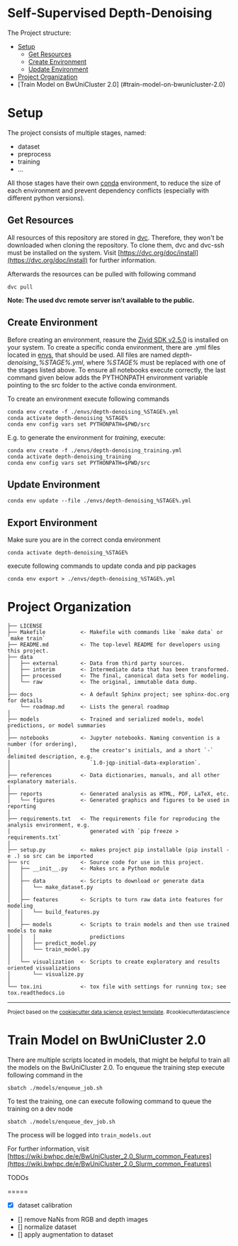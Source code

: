 Self-Supervised Depth-Denoising
==============================

The Project structure:
- [Setup](#setup)
  - [Get Resources](#get-resources)
  - [Create Environment](#create-environment)
  - [Update Environment](#update-environment)
- [Project Organization](#project-organization)
- [Train Model on BwUniCluster 2.0] (#train-model-on-bwunicluster-2.0)

Setup
=====

The project consists of multiple stages, named:
- dataset
- preprocess
- training
- ...

All those stages have their own [conda](https://anaconda.org) environment,
to reduce the size of each environment and prevent dependency conflicts
(especially with different python versions).

Get Resources
-----

All resources of this repository are stored in [dvc](https://dvc.org).
Therefore, they won't be downloaded when cloning the repository.
To clone them, dvc and dvc-ssh must be installed on the system.
Visit [https://dvc.org/doc/install](https://dvc.org/doc/install) for further information.

Afterwards the resources can be pulled with following command

    dvc pull

**Note: The used dvc remote server isn't available to the public.**

Create Environment
-----

Before creating an environment, reasure the [Zivid SDK v2.5.0](https://www.zivid.com/downloads) is installed on your system.
To create a specific conda environment,
there are .yml files located in [envs](./envs), that should be used.
All files are named *depth-denoising_%STAGE%.yml*,
where *%STAGE%* must be replaced with one of the stages listed above.
To ensure all notebooks execute correctly, the last command given below adds the PYTHONPATH 
environment variable pointing to the src folder to the active conda environment.

To create an environment execute following commands 

    conda env create -f ./envs/depth-denoising_%STAGE%.yml 
    conda activate depth-denoising_%STAGE%
    conda env config vars set PYTHONPATH=$PWD/src

E.g. to generate the environment for *training*, execute:

    conda env create -f ./envs/depth-denoising_training.yml
    conda activate depth-denoising_training
    conda env config vars set PYTHONPATH=$PWD/src

Update Environment
------------------

    conda env update --file ./envs/depth-denoising_%STAGE%.yml

Export Environment
------------------
Make sure you are in the correct conda environment

    conda activate depth-denoising_%STAGE%

execute following commands to update conda and pip packages 

    conda env export > ./envs/depth-denoising_%STAGE%.yml


Project Organization
======

    ├── LICENSE
    ├── Makefile           <- Makefile with commands like `make data` or `make train`
    ├── README.md          <- The top-level README for developers using this project.
    ├── data
    │   ├── external       <- Data from third party sources.
    │   ├── interim        <- Intermediate data that has been transformed.
    │   ├── processed      <- The final, canonical data sets for modeling.
    │   └── raw            <- The original, immutable data dump.
    │
    ├── docs               <- A default Sphinx project; see sphinx-doc.org for details
        └── roadmap.md     <- Lists the general roadmap
    │
    ├── models             <- Trained and serialized models, model predictions, or model summaries
    │
    ├── notebooks          <- Jupyter notebooks. Naming convention is a number (for ordering),
    │                         the creator's initials, and a short `-` delimited description, e.g.
    │                         `1.0-jqp-initial-data-exploration`.
    │
    ├── references         <- Data dictionaries, manuals, and all other explanatory materials.
    │
    ├── reports            <- Generated analysis as HTML, PDF, LaTeX, etc.
    │   └── figures        <- Generated graphics and figures to be used in reporting
    │
    ├── requirements.txt   <- The requirements file for reproducing the analysis environment, e.g.
    │                         generated with `pip freeze > requirements.txt`
    │
    ├── setup.py           <- makes project pip installable (pip install -e .) so src can be imported
    ├── src                <- Source code for use in this project.
    │   ├── __init__.py    <- Makes src a Python module
    │   │
    │   ├── data           <- Scripts to download or generate data
    │   │   └── make_dataset.py
    │   │
    │   ├── features       <- Scripts to turn raw data into features for modeling
    │   │   └── build_features.py
    │   │
    │   ├── models         <- Scripts to train models and then use trained models to make
    │   │   │                 predictions
    │   │   ├── predict_model.py
    │   │   └── train_model.py
    │   │
    │   └── visualization  <- Scripts to create exploratory and results oriented visualizations
    │       └── visualize.py
    │
    └── tox.ini            <- tox file with settings for running tox; see tox.readthedocs.io


--------

<p><small>Project based on the <a target="_blank" href="https://drivendata.github.io/cookiecutter-data-science/">cookiecutter data science project template</a>. #cookiecutterdatascience</small></p>


Train Model on BwUniCluster 2.0
====

There are multiple scripts located in models, that might be helpful to train all the models on the BwUniCluster 2.0.
To enqueue the training step execute following command in the 

    sbatch ./models/enqueue_job.sh

To test the training, one can execute following command to queue the training on a dev node

    sbatch ./models/enqueue_dev_job.sh

The process will be logged into `train_models.out`

For further information, visit [https://wiki.bwhpc.de/e/BwUniCluster_2.0_Slurm_common_Features](https://wiki.bwhpc.de/e/BwUniCluster_2.0_Slurm_common_Features)


TODOs

=====

- [X] dataset calibration
- [] remove NaNs from RGB and depth images
- [] normalize dataset
- [] apply augmentation to dataset